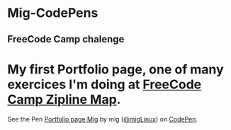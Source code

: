 # Mig-CodePens

## FreeCode Camp chalenge
 My first Portfolio page, one of many exercices I'm doing at [FreeCode Camp Zipline Map](https://www.freecodecamp.com/map).
 =========================
 <p data-height="265" data-theme-id="0" data-slug-hash="QgOwdx" data-default-tab="html,result" data-user="migLinux" data-embed-version="2" data-pen-title="Portfolio page Mig" class="codepen">See the Pen <a href="https://codepen.io/migLinux/pen/QgOwdx/">Portfolio page Mig</a> by mig (<a href="https://codepen.io/migLinux">@migLinux</a>) on <a href="https://codepen.io">CodePen</a>.</p>
<script async src="https://production-assets.codepen.io/assets/embed/ei.js"></script>

